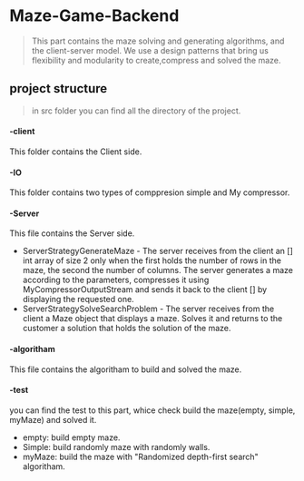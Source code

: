 # Maze-Game-Backend
> This part contains the maze solving and generating algorithms, and the client-server model.
> We use a design patterns that bring us flexibility and modularity to create,compress and solved the maze.

## project structure
> in src folder you can find all the directory of the project.

#### -client
This folder contains the Client side.

#### -IO
This folder contains two types of comppresion simple and My compressor.

#### -Server
This file contains the Server side.
* ServerStrategyGenerateMaze - The server receives from the client an [] int array of size 2 only when the first holds the number of rows in the maze, the second the number of columns. 
The server generates a maze according to the parameters, compresses it using MyCompressorOutputStream and sends it back to the client [] by displaying the requested one.
* ServerStrategySolveSearchProblem - The server receives from the client a Maze object that displays a maze. Solves it and returns to the customer a solution that holds the solution of the maze.

#### -algoritham
This file contains the algoritham to build and solved the maze.
  
#### -test

you can find the test to this part, whice check build the maze(empty, simple, myMaze) and solved it.
* empty: build empty maze.
* Simple: build randomly maze with randomly walls.
* myMaze: build the maze with "Randomized depth-first search" algoritham.
